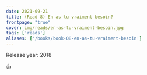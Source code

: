 ```yaml
---
date: 2021-09-21
title: (Read 8) En as-tu vraiment besoin?
frontpage: "true"
cover: img/reads/en-as-tu-vraiment-besoin.jpg
tags: ['reads']
aliases: ['/books/book-08-en-as-tu-vraiment-besoin']
---
```


Release year: 2018

👍

